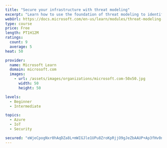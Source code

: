 ```yaml
---
title: "Secure your infrastructure with threat modeling"
excerpt: "Learn how to use the foundation of threat modeling to identify enterprise risks and find ways to reduce or eliminate them."
webUrl: https://docs.microsoft.com/en-us/learn/modules/threat-modeling-enterprise-infrastructure/
type: course
price: Free
length: PT1H12M
ratings:
  count: 9
  average: 5
heat: 50

provider:
  name: Microsoft Learn
  domain: microsoft.com
  images:
    - url: /assets/images/organizations/microsoft.com-50x50.jpg
      width: 50
      height: 50

levels:
  - Beginner
  - Intermediate

topics:
  - Azure
  - IoT
  - Security

secured: "eWjeCpogNxr0hAqDZa8L+mWIGJle1UPu8ZroKpRjjO9gJeZbAAUP+Ap3fHv0n5AvcwqNClHBKnAxMyUuyJ+Q3b6hVOdbZyS/qFVzELLfG3+xN91b3FGuiCTGacjI9LqJZaXz2T3a93gqnTqlFAUNBPYuAE8dF4fqcqkVU/UkhOLPUYaI0No0G2VWEaJKAbfKS1td79VQFczbHjS1z5BU3xxI2so/PTBrkZYBc5zc/P0R0uIiw+YFw5THL4a5g0m9jFGdnXkdgf6ukJVXMCx9NO20qHuaLhiDrQHmjAaSs+qGTJJwGEn0NS5A47cPlyBzu4NMRcEqjr1IibdBHO/T99reJNpBEp6OHzQ5tDVxZXfOzqg1fJKmdtb5e1H+wMYoFXCeN2hpJULGBj2yRV9knILuyIBS5GMvDnHOZ+OR3qw=;25jDhsMP4T6fUkUG0VjXYw=="
---
```


